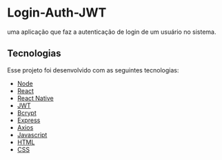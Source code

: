 # Login-Auth-JWT
uma aplicação que faz a autenticação de login de um usuário no sistema.
 
## Tecnologias
Esse projeto foi desenvolvido com as seguintes tecnologias:


* [Node](https://nodejs.org/en/)
* [React](https://reactjs.org/)
* [React Native](https://reactnative.dev/)
* [JWT](https://jwt.io/)
* [Bcrypt](https://www.npmjs.com/package/bcrypt)
* [Express](https://expressjs.com/)
* [Axios](https://github.com/axios/axios)
* [Javascript](https://www.javascript.com/)
* [HTML](https://www.w3schools.com/html/)
* [CSS](https://www.w3schools.com/css/)
